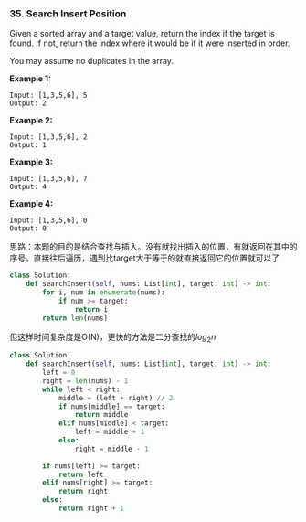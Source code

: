 ### 35. Search Insert Position

Given a sorted array and a target value, return the index if the target is found. If not, return the index where it would be if it were inserted in order.

You may assume no duplicates in the array.

**Example 1:**

```
Input: [1,3,5,6], 5
Output: 2
```

**Example 2:**

```
Input: [1,3,5,6], 2
Output: 1
```

**Example 3:**

```
Input: [1,3,5,6], 7
Output: 4
```

**Example 4:**

```
Input: [1,3,5,6], 0
Output: 0
```

思路：本题的目的是结合查找与插入。没有就找出插入的位置，有就返回在其中的序号。直接往后遍历，遇到比target大于等于的就直接返回它的位置就可以了

```python
class Solution:
    def searchInsert(self, nums: List[int], target: int) -> int:
        for i, num in enumerate(nums):
            if num >= target:
                return i
        return len(nums)
```

但这样时间复杂度是O(N)，更快的方法是二分查找的$log_{2}n$

```python
class Solution:
    def searchInsert(self, nums: List[int], target: int) -> int:
        left = 0
        right = len(nums) - 1
        while left < right:
            middle = (left + right) // 2
            if nums[middle] == target:
                return middle
            elif nums[middle] < target:
                left = middle + 1
            else:
                right = middle - 1
        
        if nums[left] >= target:
            return left
        elif nums[right] >= target:
            return right
        else:
            return right + 1
                
```

